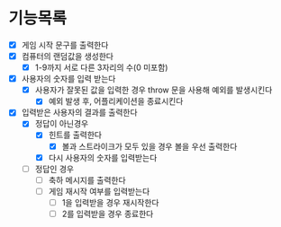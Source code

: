 # 기능목록

- [x] 게임 시작 문구를 출력한다
- [x] 컴퓨터의 랜덤값을 생성한다
    - [x] 1-9까지 서로 다른 3자리의 수(0 미포함)
- [x] 사용자의 숫자를 입력 받는다
    - [x] 사용자가 잘못된 값을 입력한 경우 throw 문을 사용해 예외를 발생시킨다
        - [x] 예외 발생 후, 어플리케이션을 종료시킨다
- [x] 입력받은 사용자의 결과를 출력한다
    - [x] 정답이 아닌경우
        - [x] 힌트를 출력한다
            - [x] 볼과 스트라이크가 모두 있을 경우 볼을 우선 출력한다
        - [x] 다시 사용자의 숫자를 입력받는다
    - [ ] 정답인 경우
        - [ ] 축하 메시지를 출력한다
        - [ ] 게임 재시작 여부를 입력받는다
            - [ ] 1을 입력받을 경우 재시작한다
            - [ ] 2를 입력받을 경우 종료한다